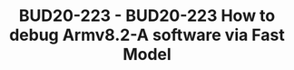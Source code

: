 ---
categories:
- bud20
image:
  featured: 'true'
  path: https://static.linaro.org/connect/bud20/images/BUD20-223.png
session_id: BUD20-223
session_speakers:
- speaker_bio: I work in Arm as an Application Engineer for Armv8.x CPU Architecture
    and Open Source software support. Previously I worked in Intel for x86-based smart
    phone product development and in Broadcom for Arm-based mobile product development.
  speaker_company: Arm
  speaker_image: http://avatars.sched.co/6/6c/9150697/avatar.jpg.320x320px.jpg?c95
  speaker_name: Zhifei Yang
  speaker_position: SW AE manager
  speaker_role: attendee, speaker
session_track: Open Source Development
tag: session
tags: Open Source Development
title: BUD20-223 - BUD20-223 How to debug Armv8.2-A software via Fast Model
---